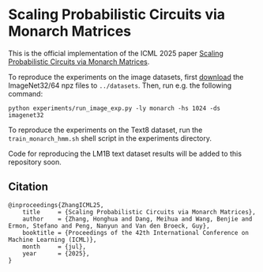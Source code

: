 # Scaling Probabilistic Circuits via Monarch Matrices

This is the official implementation of the ICML 2025 paper [Scaling Probabilistic Circuits via Monarch Matrices](https://www.arxiv.org/pdf/2506.12383).

To reproduce the experiments on the image datasets, first [download](https://www.image-net.org/) the ImageNet32/64 npz files to `../datasets`. Then, run e.g. the following command:

```python experiments/run_image_exp.py -ly monarch -hs 1024 -ds imagenet32```

To reproduce the experiments on the Text8 dataset, run the `train_monarch_hmm.sh` shell script in the experiments directory.

Code for reproducing the LM1B text dataset results will be added to this repository soon.

## Citation
    @inproceedings{ZhangICML25,
        title     = {Scaling Probabilistic Circuits via Monarch Matrices},
        author    = {Zhang, Honghua and Dang, Meihua and Wang, Benjie and Ermon, Stefano and Peng, Nanyun and Van den Broeck, Guy},
        booktitle = {Proceedings of the 42th International Conference on Machine Learning (ICML)},
        month     = {jul},
        year      = {2025},
    }